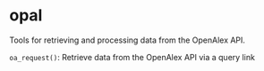 # opal
Tools for retrieving and processing data from the OpenAlex API.

`oa_request()`: Retrieve data from the OpenAlex API via a query link
